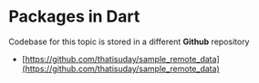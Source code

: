 # Packages in Dart

Codebase for this topic is stored in a different **Github** repository
- [https://github.com/thatisuday/sample_remote_data](https://github.com/thatisuday/sample_remote_data)
